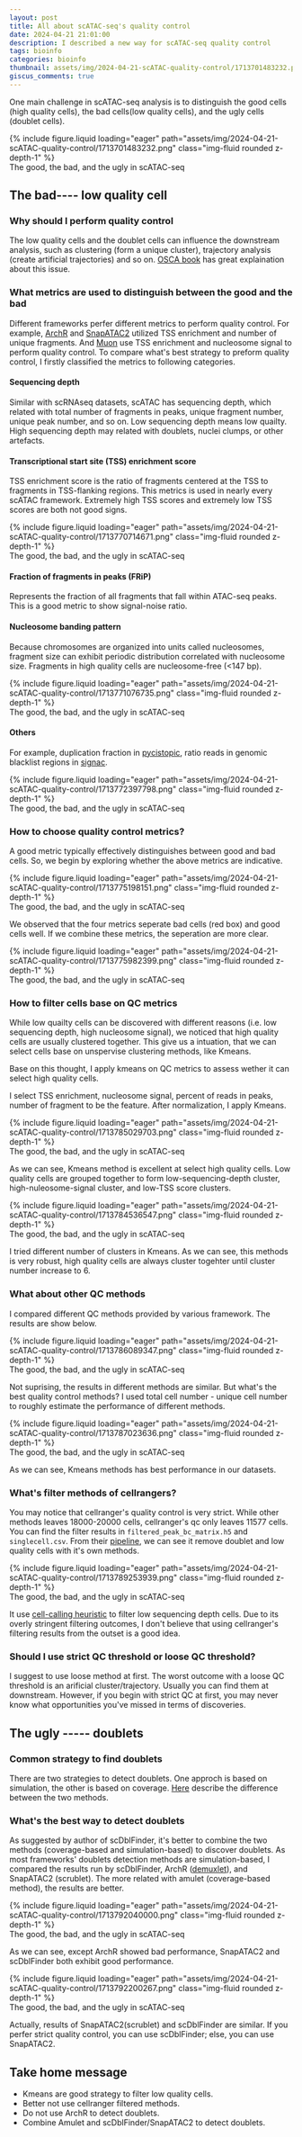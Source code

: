 ```yaml
---
layout: post
title: All about scATAC-seq's quality control
date: 2024-04-21 21:01:00
description: I described a new way for scATAC-seq quality control
tags: bioinfo
categories: bioinfo
thumbnail: assets/img/2024-04-21-scATAC-quality-control/1713701483232.png
giscus_comments: true
---
```

One main challenge in scATAC-seq analysis is to distinguish the good cells (high quality cells), the bad cells(low quality cells), and the ugly cells (doublet  cells).

<div class="row mt-3">
    <div class="col-sm mt-3 mt-md-0">
        {% include figure.liquid loading="eager" path="assets/img/2024-04-21-scATAC-quality-control/1713701483232.png" class="img-fluid rounded z-depth-1" %}
    </div>
</div>
<div class="caption">
    The good, the bad, and the ugly in scATAC-seq
</div>

## The bad---- low quality cell

### Why should I perform quality control

The low quality cells and the doublet cells can influence the downstream analysis, such as clustering (form a unique cluster), trajectory analysis (create artificial trajectories) and so on. [OSCA book](https://bioconductor.org/books/3.18/OSCA.basic/quality-control.html#ref-lun2018overcoming) has great explaination about this issue.

### What metrics are used to distinguish between the good and the bad

Different frameworks perfer different metrics to perform quality control. For example, [ArchR](https://www.archrproject.com/bookdown/per-cell-quality-control.html) and [SnapATAC2](https://kzhang.org/SnapATAC2/tutorials/pbmc.html) utilized TSS enrichment and number of unique fragments. And [Muon](https://muon.readthedocs.io/en/latest/omics/atac.html#id1) use TSS enrichment and nucleosome signal to perform quality control. To compare what's best strategy to preform quality control, I firstly classified the metrics to following categories.

#### Sequencing depth

Similar with scRNAseq datasets, scATAC has sequencing depth, which related with total number of fragments in peaks, unique fragment number, unique peak number, and so on. Low sequencing depth means low quailty. High sequencing depth may related with doublets, nuclei clumps, or other artefacts.

#### Transcriptional start site (TSS) enrichment score

TSS enrichment score is the ratio of fragments centered at the TSS to fragments in TSS-flanking regions. This metrics is used in nearly every scATAC framework. Extremely high TSS scores and extremely low TSS scores are both not good signs.

<div class="row mt-3">
    <div class="col-sm mt-3 mt-md-0">
        {% include figure.liquid loading="eager" path="assets/img/2024-04-21-scATAC-quality-control/1713770714671.png" class="img-fluid rounded z-depth-1" %}
    </div>
</div>
<div class="caption">
    The good, the bad, and the ugly in scATAC-seq
</div>

#### Fraction of fragments in peaks (FRiP)

Represents the fraction of all fragments that fall within ATAC-seq peaks. This is a good metric to show signal-noise ratio.

#### Nucleosome banding pattern

Because chromosomes are organized into units called nucleosomes, fragment size can exhibit periodic distribution correlated with nucleosome size. Fragments in high quality cells are nucleosome-free (<147 bp).

<div class="row mt-3">
    <div class="col-sm mt-3 mt-md-0">
        {% include figure.liquid loading="eager" path="assets/img/2024-04-21-scATAC-quality-control/1713771076735.png" class="img-fluid rounded z-depth-1" %}
    </div>
</div>
<div class="caption">
    The good, the bad, and the ugly in scATAC-seq
</div>

#### Others

For example, duplication fraction in [pycistopic](https://pycistopic.readthedocs.io/en/latest/tutorials.html), ratio reads in genomic blacklist regions in [signac](https://stuartlab.org/signac/articles/pbmc_vignette).

<div class="row mt-3">
    <div class="col-sm mt-3 mt-md-0">
        {% include figure.liquid loading="eager" path="assets/img/2024-04-21-scATAC-quality-control/1713772397798.png" class="img-fluid rounded z-depth-1" %}
    </div>
</div>
<div class="caption">
    The good, the bad, and the ugly in scATAC-seq
</div>

### How to choose quality control metrics?

A good metric typically effectively distinguishes between good and bad cells. So, we begin by exploring whether the above metrics are indicative.

<div class="row mt-3">
    <div class="col-sm mt-3 mt-md-0">
        {% include figure.liquid loading="eager" path="assets/img/2024-04-21-scATAC-quality-control/1713775198151.png" class="img-fluid rounded z-depth-1" %}
    </div>
</div>
<div class="caption">
    The good, the bad, and the ugly in scATAC-seq
</div>

We observed that the four metrics seperate bad cells (red box) and good cells well. If we combine these metrics, the seperation are more clear.

<div class="row mt-3">
    <div class="col-sm mt-3 mt-md-0">
        {% include figure.liquid loading="eager" path="assets/img/2024-04-21-scATAC-quality-control/1713775982399.png" class="img-fluid rounded z-depth-1" %}
    </div>
</div>
<div class="caption">
    The good, the bad, and the ugly in scATAC-seq
</div>

### How to filter cells base on QC metrics

While low quailty cells can be discovered with different reasons (i.e. low sequencing depth, high nucleosome signal), we noticed that high quality cells are usually clustered together. This give us a intuation, that we can select cells base on unspervise clustering methods, like Kmeans.

Base on this thought, I apply kmeans on QC metrics to assess wether it can select high quality cells.

I select TSS enrichment, nucleosome signal, percent of reads in peaks, number of fragment to be the feature. After normalization, I apply Kmeans.

<div class="row mt-3">
    <div class="col-sm mt-3 mt-md-0">
        {% include figure.liquid loading="eager" path="assets/img/2024-04-21-scATAC-quality-control/1713785029703.png" class="img-fluid rounded z-depth-1" %}
    </div>
</div>
<div class="caption">
    The good, the bad, and the ugly in scATAC-seq
</div>

As we can see, Kmeans method is excellent at select high quality cells. Low quality cells are grouped together to form low-sequencing-depth cluster, high-nuleosome-signal cluster, and low-TSS score clusters.

<div class="row mt-3">
    <div class="col-sm mt-3 mt-md-0">
        {% include figure.liquid loading="eager" path="assets/img/2024-04-21-scATAC-quality-control/1713784536547.png" class="img-fluid rounded z-depth-1" %}
    </div>
</div>
<div class="caption">
    The good, the bad, and the ugly in scATAC-seq
</div>

I tried different number of clusters in Kmeans. As we can see, this methods is very robust, high quality cells are always cluster togehter until cluster number increase to 6.

### What about other QC methods

I compared different QC methods provided by various framework. The results are show below.

<div class="row mt-3">
    <div class="col-sm mt-3 mt-md-0">
        {% include figure.liquid loading="eager" path="assets/img/2024-04-21-scATAC-quality-control/1713786089347.png" class="img-fluid rounded z-depth-1" %}
    </div>
</div>
<div class="caption">
    The good, the bad, and the ugly in scATAC-seq
</div>

Not suprising, the results in different methods are similar. But what's the best quality control methods? I used total cell number - unique cell number to roughly estimate the performance of different methods.

<div class="row mt-3">
    <div class="col-sm mt-3 mt-md-0">
        {% include figure.liquid loading="eager" path="assets/img/2024-04-21-scATAC-quality-control/1713787023636.png" class="img-fluid rounded z-depth-1" %}
    </div>
</div>
<div class="caption">
    The good, the bad, and the ugly in scATAC-seq
</div>

As we can see, Kmeans methods has best performance in our datasets.

### What's filter methods of cellrangers?

You may notice that cellranger's quality control is very strict. While other methods leaves 18000-20000 cells, cellranger's qc only leaves 11577 cells. You can find the filter results in `filtered_peak_bc_matrix.h5` and `singlecell.csv`.  From their [pipeline](https://support.10xgenomics.com/single-cell-atac/software/pipelines/2.0/map/cr-atac), we can see it remove doublet and low quality cells with it's own methods.

<div class="row mt-3">
    <div class="col-sm mt-3 mt-md-0">
        {% include figure.liquid loading="eager" path="assets/img/2024-04-21-scATAC-quality-control/1713789253939.png" class="img-fluid rounded z-depth-1" %}
    </div>
</div>
<div class="caption">
    The good, the bad, and the ugly in scATAC-seq
</div>

It use [cell-calling heuristic](https://kb.10xgenomics.com/hc/en-us/articles/360001892491-What-is-the-difference-between-the-filtered-and-raw-gene-barcode-matrix) to filter low sequencing depth cells. Due to its overly stringent filtering outcomes, I don't believe that using cellranger's filtering results from the outset is a good idea.

### Should I use strict QC threshold or loose QC threshold?

I suggest to use loose method at first. The worst outcome with a loose QC threshold is an arificial cluster/trajectory. Usually you can find them at downstream. However, if you begin with strict QC at first, you may never know what opportunities you've missed in terms of discoveries.

## The ugly ----- doublets

### Common strategy to find doublets

There are two strategies to detect doublets. One approch is based on simulation, the other is based on coverage. [Here](https://www.sc-best-practices.org/chromatin_accessibility/quality_control.html#doublet-detection) describe the difference between the two methods.

### What's the best way to detect doublets

As suggested by author of scDblFinder, it's better to combine the two methods (coverage-based and simulation-based) to discover doublets. As most frameworks' doublets detection methods are simulation-based, I compared the results run by scDblFinder, ArchR ([demuxlet](https://github.com/statgen/demuxlet)), and SnapATAC2 (scrublet). The more related with amulet (coverage-based method), the results are better.

<div class="row mt-3">
    <div class="col-sm mt-3 mt-md-0">
        {% include figure.liquid loading="eager" path="assets/img/2024-04-21-scATAC-quality-control/1713792040000.png" class="img-fluid rounded z-depth-1" %}
    </div>
</div>
<div class="caption">
    The good, the bad, and the ugly in scATAC-seq
</div>

As we can see, except ArchR showed bad performance, SnapATAC2 and scDblFinder both exhibit good performance.

<div class="row mt-3">
    <div class="col-sm mt-3 mt-md-0">
        {% include figure.liquid loading="eager" path="assets/img/2024-04-21-scATAC-quality-control/1713792200267.png" class="img-fluid rounded z-depth-1" %}
    </div>
</div>
<div class="caption">
    The good, the bad, and the ugly in scATAC-seq
</div>

Actually, results of SnapATAC2(scrublet) and scDblFinder are similar. If you perfer strict quality control, you can use scDblFinder; else, you can use SnapATAC2.

## Take home message

- Kmeans are good strategy to filter low quality cells.
- Better not use cellranger filtered methods.
- Do not use ArchR to detect doublets.
- Combine Amulet and scDblFinder/SnapATAC2 to detect doublets.
